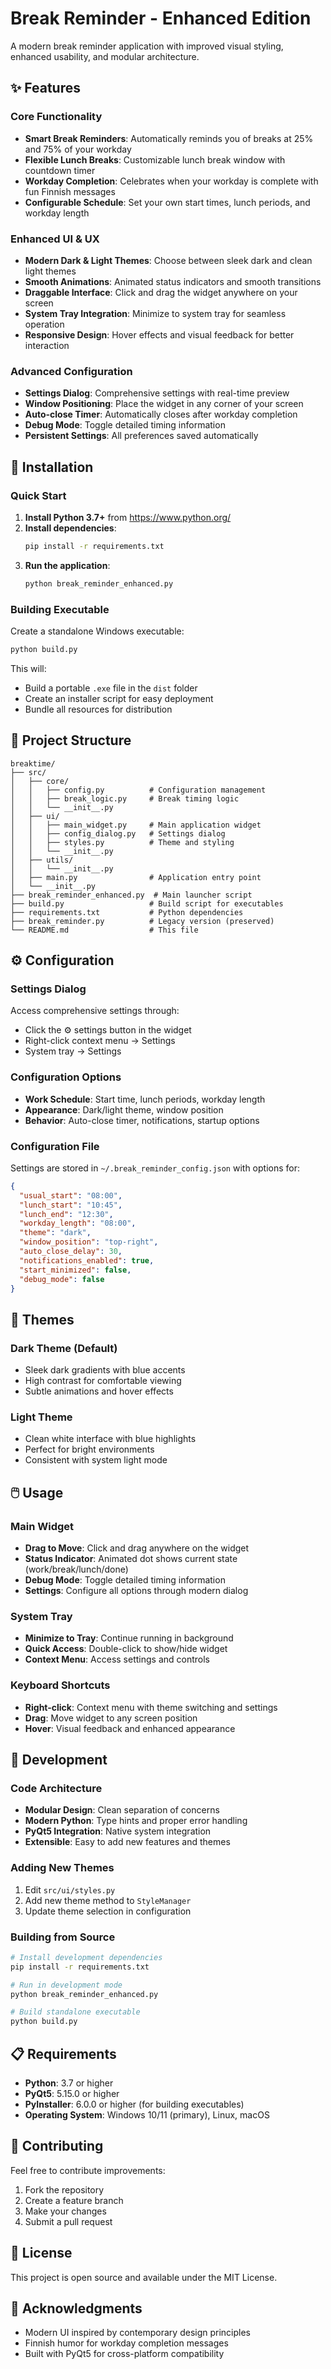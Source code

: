 # Break Reminder - Enhanced Edition

A modern break reminder application with improved visual styling, enhanced usability, and modular architecture.

## ✨ Features

### Core Functionality
- **Smart Break Reminders**: Automatically reminds you of breaks at 25% and 75% of your workday
- **Flexible Lunch Breaks**: Customizable lunch break window with countdown timer
- **Workday Completion**: Celebrates when your workday is complete with fun Finnish messages
- **Configurable Schedule**: Set your own start times, lunch periods, and workday length

### Enhanced UI & UX
- **Modern Dark & Light Themes**: Choose between sleek dark and clean light themes
- **Smooth Animations**: Animated status indicators and smooth transitions
- **Draggable Interface**: Click and drag the widget anywhere on your screen
- **System Tray Integration**: Minimize to system tray for seamless operation
- **Responsive Design**: Hover effects and visual feedback for better interaction

### Advanced Configuration
- **Settings Dialog**: Comprehensive settings with real-time preview
- **Window Positioning**: Place the widget in any corner of your screen
- **Auto-close Timer**: Automatically closes after workday completion
- **Debug Mode**: Toggle detailed timing information
- **Persistent Settings**: All preferences saved automatically

## 🚀 Installation

### Quick Start
1. **Install Python 3.7+** from https://www.python.org/
2. **Install dependencies**:
   ```bash
   pip install -r requirements.txt
   ```
3. **Run the application**:
   ```bash
   python break_reminder_enhanced.py
   ```

### Building Executable
Create a standalone Windows executable:
```bash
python build.py
```
This will:
- Build a portable `.exe` file in the `dist` folder
- Create an installer script for easy deployment
- Bundle all resources for distribution

## 📁 Project Structure

```
breaktime/
├── src/
│   ├── core/
│   │   ├── config.py          # Configuration management
│   │   ├── break_logic.py     # Break timing logic
│   │   └── __init__.py
│   ├── ui/
│   │   ├── main_widget.py     # Main application widget
│   │   ├── config_dialog.py   # Settings dialog
│   │   ├── styles.py          # Theme and styling
│   │   └── __init__.py
│   ├── utils/
│   │   └── __init__.py
│   ├── main.py                # Application entry point
│   └── __init__.py
├── break_reminder_enhanced.py  # Main launcher script
├── build.py                   # Build script for executables
├── requirements.txt           # Python dependencies
├── break_reminder.py          # Legacy version (preserved)
└── README.md                  # This file
```

## ⚙️ Configuration

### Settings Dialog
Access comprehensive settings through:
- Click the ⚙️ settings button in the widget
- Right-click context menu → Settings
- System tray → Settings

### Configuration Options
- **Work Schedule**: Start time, lunch periods, workday length
- **Appearance**: Dark/light theme, window position
- **Behavior**: Auto-close timer, notifications, startup options

### Configuration File
Settings are stored in `~/.break_reminder_config.json` with options for:
```json
{
  "usual_start": "08:00",
  "lunch_start": "10:45",
  "lunch_end": "12:30",
  "workday_length": "08:00",
  "theme": "dark",
  "window_position": "top-right",
  "auto_close_delay": 30,
  "notifications_enabled": true,
  "start_minimized": false,
  "debug_mode": false
}
```

## 🎨 Themes

### Dark Theme (Default)
- Sleek dark gradients with blue accents
- High contrast for comfortable viewing
- Subtle animations and hover effects

### Light Theme
- Clean white interface with blue highlights
- Perfect for bright environments
- Consistent with system light mode

## 🖱️ Usage

### Main Widget
- **Drag to Move**: Click and drag anywhere on the widget
- **Status Indicator**: Animated dot shows current state (work/break/lunch/done)
- **Debug Mode**: Toggle detailed timing information
- **Settings**: Configure all options through modern dialog

### System Tray
- **Minimize to Tray**: Continue running in background
- **Quick Access**: Double-click to show/hide widget
- **Context Menu**: Access settings and controls

### Keyboard Shortcuts
- **Right-click**: Context menu with theme switching and settings
- **Drag**: Move widget to any screen position
- **Hover**: Visual feedback and enhanced appearance

## 🔧 Development

### Code Architecture
- **Modular Design**: Clean separation of concerns
- **Modern Python**: Type hints and proper error handling
- **PyQt5 Integration**: Native system integration
- **Extensible**: Easy to add new features and themes

### Adding New Themes
1. Edit `src/ui/styles.py`
2. Add new theme method to `StyleManager`
3. Update theme selection in configuration

### Building from Source
```bash
# Install development dependencies
pip install -r requirements.txt

# Run in development mode
python break_reminder_enhanced.py

# Build standalone executable
python build.py
```

## 📋 Requirements

- **Python**: 3.7 or higher
- **PyQt5**: 5.15.0 or higher
- **PyInstaller**: 6.0.0 or higher (for building executables)
- **Operating System**: Windows 10/11 (primary), Linux, macOS

## 🤝 Contributing

Feel free to contribute improvements:
1. Fork the repository
2. Create a feature branch
3. Make your changes
4. Submit a pull request

## 📄 License

This project is open source and available under the MIT License.

## 🎉 Acknowledgments

- Modern UI inspired by contemporary design principles
- Finnish humor for workday completion messages
- Built with PyQt5 for cross-platform compatibility

